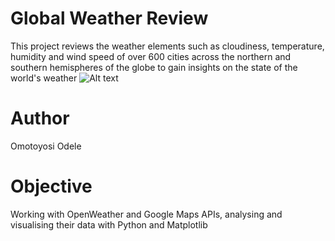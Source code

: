 # Global Weather Review
This project reviews the weather elements such as cloudiness, temperature, humidity and wind speed of over 600 cities across the northern and southern hemispheres of the globe to gain insights on the state of the world's weather
![Alt text](https://www.google.com/url?sa=i&url=https%3A%2F%2Fwww.sciencephoto.com%2Fmedia%2F117444%2Fview&psig=AOvVaw2E5pKm-hAaNlzPyqK4btzZ&ust=1600227754945000&source=images&cd=vfe&ved=0CAIQjRxqFwoTCKDsuo2f6usCFQAAAAAdAAAAABAD "World Weather")
# Author
Omotoyosi Odele
# Objective
Working with OpenWeather and Google Maps APIs, analysing and visualising their data with Python and Matplotlib
